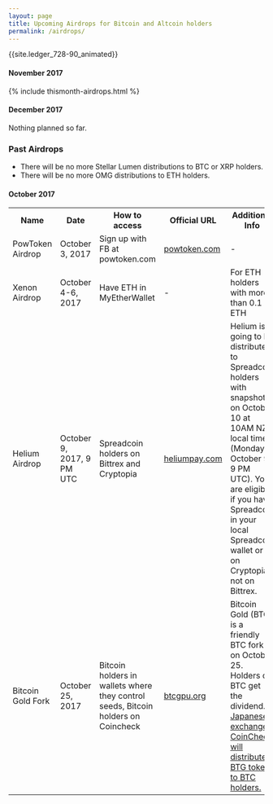 ```yaml
---
layout: page
title: Upcoming Airdrops for Bitcoin and Altcoin holders
permalink: /airdrops/
---
```



<p>{{site.ledger_728-90_animated}}</p>

#### November 2017

{% include thismonth-airdrops.html %}

#### December 2017

Nothing planned so far.

### Past Airdrops

* There will be no more Stellar Lumen distributions to BTC or XRP holders.
* There will be no more OMG distributions to ETH holders.

#### October 2017

<table class="airdrops">
  <tr>
    <th>Name</th>
    <th>Date</th>
    <th>How to access</th>
    <th>Official URL</th>
    <th>Additional Info</th>
  </tr>
  <tr>
    <td>PowToken Airdrop</td>
    <td>October 3, 2017</td>
    <td>Sign up with FB at powtoken.com</td>
    <td><a rel="nofollow" target="_blank" href="http://www.powtoken.com/">powtoken.com</a></td>
    <td>-</td>
  </tr>
  <tr>
    <td>Xenon Airdrop</td>
    <td>October 4-6, 2017</td>
    <td>Have ETH in MyEtherWallet</td>
    <td>-</td>
    <td>For ETH holders with more than 0.1 ETH</td>
  </tr>
  <tr>
    <td>Helium Airdrop</td>
    <td>October 9, 2017, 9 PM UTC</td>
    <td>Spreadcoin holders on Bittrex and Cryptopia</td>
    <td><a rel="nofollow" target="_blank" href="https://heliumpay.com/">heliumpay.com</a></td>
    <td>Helium is going to be distributed to Spreadcoin holders with snapshot on October 10 at 10AM NZ local time (Monday October 9, 9 PM UTC). You are eligible if you have Spreadcoin in your local Spreadcoin wallet or on Cryptopia, not on Bittrex.</td>
  </tr>
  <tr>
    <td>Bitcoin Gold Fork</td>
    <td>October 25, 2017</td>
    <td>Bitcoin holders in wallets where they control seeds, Bitcoin holders on Coincheck</td>
    <td><a rel="nofollow" target="_blank" href="http://btcgpu.org/">btcgpu.org</a></td>
    <td>Bitcoin Gold (BTG) is a friendly BTC fork on October 25. Holders of BTC get the dividend. <a rel="nofollow" target="_blank" href="https://pastebin.com/raw/8kz6B57D">Japanese exchange CoinCheck will distribute BTG tokens to BTC holders.</a></td>
  </tr>
</table>
